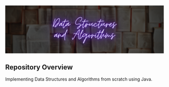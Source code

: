 ![DSA](readme-resources/dsa-banner.png)

## Repository Overview
Implementing Data Structures and Algorithms from scratch using Java.
